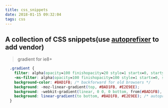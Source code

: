 ```yaml
---
title: css_snippets
date: 2018-01-15 09:32:04
tags: css
---
```

## A collection of CSS snippets(use [autoprefixer](http://autoprefixer.github.io/) to add vendor)

> gradient for ie8+

```css
  .gradient {
    filter: alpha(opacity=100 finishopacity=20 style=1 startx=0, starty=0, finishy=150) progid:DXImageTransform.Microsoft.gradient(startcolorstr=#BAD1FB, endcolorstr=#E2E9EE, gradientType=0);
    -ms-filter: alpha(opacity=100 finishopacity=100 style=1 startx=0, starty=0, finishx=0, finishy=150) progid:DXImageTransform.Microsoft.gradient(startcolorstr=#BAD1FB, endcolorstr=E2E9EE, gradientType=0);
    background-color: #BAD1FB; /* backforward for old browsers */
    background: -moz-linear-gradient(top, #BAD1FB, #E2E9EE);
    background: -webkit-gradient(linear, 0 0, 0 bottom, from(#BAD1FB), to(#E2E9EE));
    background: linear-gradient(to bottom, #BAD1FB, #E2E9EE); /* autoprefixer will transform it */
  }
```